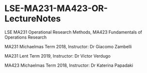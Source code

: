 # LSE-MA231-MA423-OR-LectureNotes
LSE MA231 Operational Research Methods, MA423 Fundamentals of Operations Research

MA231 Michaelmas Term 2018, Instructor: Dr Giacomo Zambelli

MA231 Lent Term 2019, Instructor: Dr Victor Verdugo

MA423 Michaelmas Term 2018, Instructor: Dr Katerina Papadaki
